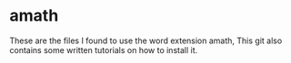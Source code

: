 # amath
 These are the files I found to use the word extension amath, This git also contains some written tutorials on how to install it.
